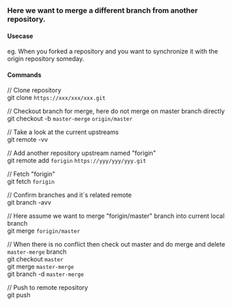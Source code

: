 ### Here we want to merge a different branch from another repository.  
  
   
#### Usecase  

eg. When you forked a repository and you want to synchronize it with the origin repository someday.

  
   
#### Commands
// Clone repository  
git clone `https://xxx/xxx/xxx.git`  
 
// Checkout branch for merge, here do not merge on master branch directly  
git checkout -b `master-merge` `origin/master`

// Take a look at the current upstreams   
git remote -vv

// Add another repository upstream named "forigin"   
git remote add `forigin` `https://yyy/yyy/yyy.git`  

// Fetch "forigin"  
git fetch `forigin`  

// Confirm branches and it`s related remote  
git branch -avv  

// Here assume we want to merge "forigin/master" branch into current local branch   
git merge `forigin/master`  
   
// When there is no conflict then check out master and do merge and delete `master-merge` branch  
git checkout `master`  
git merge `master-merge`  
git branch -d `master-merge`  

// Push to remote repository   
git push
